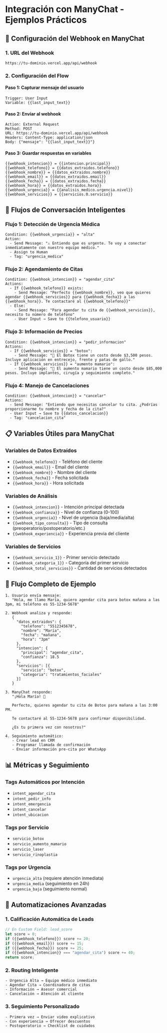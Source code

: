 # Integración con ManyChat - Ejemplos Prácticos

## 🔗 Configuración del Webhook en ManyChat

### 1. URL del Webhook
```
https://tu-dominio.vercel.app/api/webhook
```

### 2. Configuración del Flow

#### Paso 1: Capturar mensaje del usuario
```
Trigger: User Input
Variable: {{last_input_text}}
```

#### Paso 2: Enviar al webhook
```
Action: External Request
Method: POST
URL: https://tu-dominio.vercel.app/api/webhook
Headers: Content-Type: application/json
Body: {"mensaje": "{{last_input_text}}"}
```

#### Paso 3: Guardar respuestas en variables
```
{{webhook_intencion}} = {{intencion.principal}}
{{webhook_telefono}} = {{datos_extraidos.telefono}}
{{webhook_nombre}} = {{datos_extraidos.nombre}}
{{webhook_email}} = {{datos_extraidos.email}}
{{webhook_fecha}} = {{datos_extraidos.fecha}}
{{webhook_hora}} = {{datos_extraidos.hora}}
{{webhook_urgencia}} = {{analisis_medico.urgencia.nivel}}
{{webhook_servicios}} = {{servicios.0.servicio}}
```

## 🎯 Flujos de Conversación Inteligentes

### Flujo 1: Detección de Urgencia Médica
```
Condition: {{webhook_urgencia}} = "alta"
Action: 
  - Send Message: "⚠️ Entiendo que es urgente. Te voy a conectar inmediatamente con nuestro equipo médico."
  - Assign to Human
  - Tag: "urgencia_medica"
```

### Flujo 2: Agendamiento de Citas
```
Condition: {{webhook_intencion}} = "agendar_cita"
Actions:
  - If {{webhook_telefono}} exists:
    - Send Message: "Perfecto {{webhook_nombre}}, veo que quieres agendar {{webhook_servicios}} para {{webhook_fecha}} a las {{webhook_hora}}. Te contactaré al {{webhook_telefono}}"
  - Else:
    - Send Message: "Para agendar tu cita de {{webhook_servicios}}, necesito tu número de teléfono"
    - User Input → Save to {{telefono_usuario}}
```

### Flujo 3: Información de Precios
```
Condition: {{webhook_intencion}} = "pedir_informacion"
Actions:
  - If {{webhook_servicios}} = "botox":
    - Send Message: "💉 El Botox tiene un costo desde $3,500 pesos. Incluye aplicación en entrecejo, frente y patas de gallo."
  - If {{webhook_servicios}} = "aumento mamario":
    - Send Message: "🔹 El aumento mamario tiene un costo desde $85,000 pesos. Incluye implantes, cirugía y seguimiento completo."
```

### Flujo 4: Manejo de Cancelaciones
```
Condition: {{webhook_intencion}} = "cancelar"
Actions:
  - Send Message: "Entiendo que necesitas cancelar tu cita. ¿Podrías proporcionarme tu nombre y fecha de la cita?"
  - User Input → Save to {{datos_cancelacion}}
  - Tag: "cancelacion_cita"
```

## 📋 Variables Útiles para ManyChat

### Variables de Datos Extraídos
- `{{webhook_telefono}}` - Teléfono del cliente
- `{{webhook_email}}` - Email del cliente  
- `{{webhook_nombre}}` - Nombre del cliente
- `{{webhook_fecha}}` - Fecha solicitada
- `{{webhook_hora}}` - Hora solicitada

### Variables de Análisis
- `{{webhook_intencion}}` - Intención principal detectada
- `{{webhook_confianza}}` - Nivel de confianza (0-100)
- `{{webhook_urgencia}}` - Nivel de urgencia (baja/media/alta)
- `{{webhook_tipo_consulta}}` - Tipo de consulta (preoperatorio/postoperatorio/etc.)
- `{{webhook_experiencia}}` - Experiencia previa del cliente

### Variables de Servicios
- `{{webhook_servicio_1}}` - Primer servicio detectado
- `{{webhook_categoria_1}}` - Categoría del primer servicio
- `{{webhook_total_servicios}}` - Cantidad de servicios detectados

## 🔄 Flujo Completo de Ejemplo

```
1. Usuario envía mensaje:
   "Hola, me llamo María, quiero agendar cita para botox mañana a las 3pm, mi teléfono es 55-1234-5678"

2. Webhook analiza y responde:
   {
     "datos_extraidos": {
       "telefono": "5512345678",
       "nombre": "María", 
       "fecha": "mañana",
       "hora": "3pm"
     },
     "intencion": {
       "principal": "agendar_cita",
       "confianza": 18.5
     },
     "servicios": [{
       "servicio": "botox",
       "categoria": "tratamientos_faciales"
     }]
   }

3. ManyChat responde:
   "¡Hola María! 👋 
   
   Perfecto, quieres agendar tu cita de Botox para mañana a las 3:00 PM.
   
   Te contactaré al 55-1234-5678 para confirmar disponibilidad.
   
   ¿Es tu primera vez con nosotros?"

4. Seguimiento automático:
   - Crear lead en CRM
   - Programar llamada de confirmación
   - Enviar información pre-cita por WhatsApp
```

## 📊 Métricas y Seguimiento

### Tags Automáticos por Intención
- `intent_agendar_cita`
- `intent_pedir_info`
- `intent_emergencia`
- `intent_cancelar`
- `intent_ubicacion`

### Tags por Servicio
- `servicio_botox`
- `servicio_aumento_mamario`
- `servicio_laser`
- `servicio_rinoplastia`

### Tags por Urgencia
- `urgencia_alta` (requiere atención inmediata)
- `urgencia_media` (seguimiento en 24h)
- `urgencia_baja` (seguimiento normal)

## 🚀 Automatizaciones Avanzadas

### 1. Calificación Automática de Leads
```javascript
// En Custom Field: lead_score
let score = 0;
if ({{webhook_telefono}}) score += 20;
if ({{webhook_email}}) score += 15;
if ({{webhook_fecha}}) score += 25;
if ({{webhook_intencion}} === "agendar_cita") score += 40;
return score;
```

### 2. Routing Inteligente
```
- Urgencia Alta → Equipo médico inmediato
- Agendar Cita → Coordinadora de citas
- Información → Asesor comercial  
- Cancelación → Atención al cliente
```

### 3. Seguimiento Personalizado
```
- Primera vez → Enviar video explicativo
- Con experiencia → Ofrecer descuentos
- Postoperatorio → Checklist de cuidados
```
